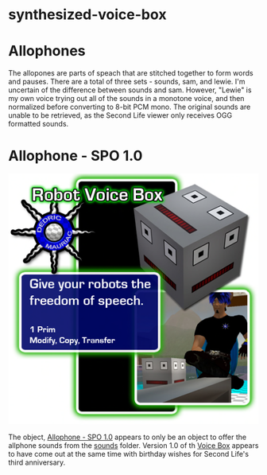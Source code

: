 # synthesized-voice-box

# Allophones

The allopones are parts of speach that are stitched together to form words and pauses. There are a total of three sets - sounds, sam, and lewie. I'm uncertain of the difference between sounds and sam. However, "Lewie" is my own voice trying out all of the sounds in a monotone voice, and then normalized before converting to 8-bit PCM mono. The original sounds are unable to be retrieved, as the Second Life viewer only receives OGG formatted sounds.

# Allophone - SPO 1.0

![Voice Box Picture](./Assets/Voice%20Box%20Picture.png)

The object, [Allophone - SPO 1.0](./Objects/Allophone%20-%20SPO%201.0/) appears to only be an object to offer the allphone sounds from the [sounds](./Allophone/sounds/) folder. Version 1.0 of th [Voice Box](./Objects/Voice%20Box/) appears to have come out at the same time with birthday wishes for Second Life's third anniversary.

